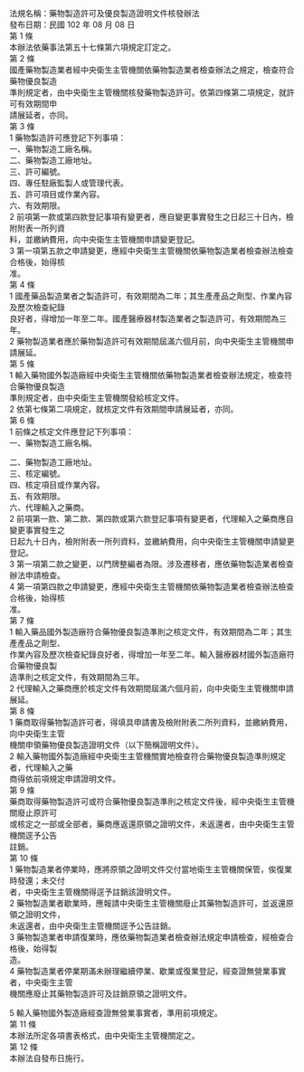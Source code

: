 法規名稱：藥物製造許可及優良製造證明文件核發辦法  
發布日期：民國 102 年 08 月 08 日  
第 1 條  
本辦法依藥事法第五十七條第六項規定訂定之。  
第 2 條  
國產藥物製造業者經中央衛生主管機關依藥物製造業者檢查辦法之規定，檢查符合藥物優良製造  
準則規定者，由中央衛生主管機關核發藥物製造許可。依第四條第二項規定，就許可有效期間申  
請展延者，亦同。  
第 3 條  
1 藥物製造許可應登記下列事項：  
一、藥物製造工廠名稱。  
二、藥物製造工廠地址。  
三、許可編號。  
四、專任駐廠監製人或管理代表。  
五、許可項目或作業內容。  
六、有效期限。  
2 前項第一款或第四款登記事項有變更者，應自變更事實發生之日起三十日內，檢附附表一所列資  
料，並繳納費用，向中央衛生主管機關申請變更登記。  
3 第一項第五款之申請變更，應經中央衛生主管機關依藥物製造業者檢查辦法檢查合格後，始得核  
准。  
第 4 條  
1 國產藥品製造業者之製造許可，有效期間為二年；其生產產品之劑型、作業內容及歷次檢查紀錄  
良好者，得增加一年至二年。國產醫療器材製造業者之製造許可，有效期間為三年。  
2 藥物製造業者應於藥物製造許可有效期間屆滿六個月前，向中央衛生主管機關申請展延。  
第 5 條  
1 輸入藥物國外製造廠經中央衛生主管機關依藥物製造業者檢查辦法規定，檢查符合藥物優良製造  
準則規定者，由中央衛生主管機關發給核定文件。  
2 依第七條第二項規定，就核定文件有效期間申請展延者，亦同。  
第 6 條  
1 前條之核定文件應登記下列事項：  
一、藥物製造工廠名稱。  


二、藥物製造工廠地址。  
三、核定編號。  
四、核定項目或作業內容。  
五、有效期限。  
六、代理輸入之藥商。  
2 前項第一款、第二款、第四款或第六款登記事項有變更者，代理輸入之藥商應自變更事實發生之  
日起九十日內，檢附附表一所列資料，並繳納費用，向中央衛生主管機關申請變更登記。  
3 第一項第二款之變更，以門牌整編者為限。涉及遷移者，應依藥物製造業者檢查辦法申請檢查。  
4 第一項第四款之申請變更，應經中央衛生主管機關依藥物製造業者檢查辦法檢查合格後，始得核  
准。  
第 7 條  
1 輸入藥品國外製造廠符合藥物優良製造準則之核定文件，有效期間為二年；其生產產品之劑型、  
作業內容及歷次檢查紀錄良好者，得增加一年至二年。輸入醫療器材國外製造廠符合藥物優良製  
造準則之核定文件，有效期間為三年。  
2 代理輸入之藥商應於核定文件有效期間屆滿六個月前，向中央衛生主管機關申請展延。  
第 8 條  
1 藥商取得藥物製造許可者，得填具申請書及檢附附表二所列資料，並繳納費用，向中央衛生主管  
機關申領藥物優良製造證明文件（以下簡稱證明文件）。  
2 輸入藥物國外製造廠經中央衛生主管機關實地檢查符合藥物優良製造準則規定者，代理輸入之藥  
商得依前項規定申請證明文件。  
第 9 條  
藥商取得藥物製造許可或符合藥物優良製造準則之核定文件後，經中央衛生主管機關廢止原許可  
或核定之一部或全部者，藥商應返還原領之證明文件，未返還者，由中央衛生主管機關逕予公告  
註銷。  
第 10 條  
1 藥物製造業者停業時，應將原領之證明文件交付當地衛生主管機關保管，俟復業時發還；未交付  
者，中央衛生主管機關得逕予註銷該證明文件。  
2 藥物製造業者歇業時，應報請中央衛生主管機關廢止其藥物製造許可，並返還原領之證明文件，  
未返還者，由中央衛生主管機關逕予公告註銷。  
3 藥物製造業者申請復業時，應依藥物製造業者檢查辦法規定申請檢查，經檢查合格後，始得製  
造。  
4 藥物製造業者停業期滿未辦理繼續停業、歇業或復業登記，經查證無營業事實者，中央衛生主管  
機關應廢止其藥物製造許可及註銷原領之證明文件。  


5 輸入藥物國外製造廠經查證無營業事實者，準用前項規定。  
第 11 條  
本辦法所定各項書表格式，由中央衛生主管機關定之。  
第 12 條  
本辦法自發布日施行。  


